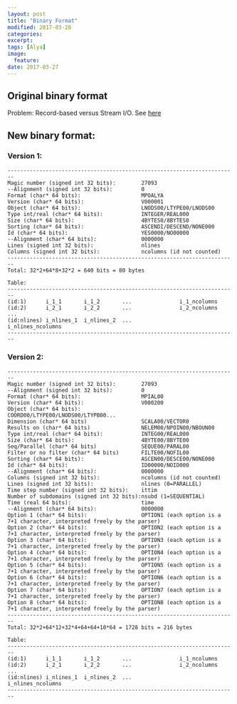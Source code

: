 ```yaml
---
layout: post
title: "Binary Format"
modified: 2017-03-28
categories: 
excerpt:
tags: [Alya]
image:
  feature:
date: 2017-03-27
---
```


## Original binary format

Problem: Record-based versus Stream I/O. See [here](http://www.star.le.ac.uk/~cgp/streamIO.html)

## New binary format:

### Version 1:

    ------------------------------------------------------------------------
    Magic number (signed int 32 bits):        27093
    --Alignment (signed int 32 bits):         0
    Format (char* 64 bits):                   MPOALYA
    Version (char* 64 bits):                  V000001
    Object (char* 64 bits):                   LNODS00/LTYPE00/LNODS00
    Type int/real (char* 64 bits):            INTEGER/REAL000
    Size (char* 64 bits):                     4BYTES0/8BYTES0
    Sorting (char* 64 bits):                  ASCENDI/DESCEND/NONE000
    Id (char* 64 bits):                       YES0000/NO00000
    --Alignment (char* 64 bits):              0000000
    Lines (signed int 32 bits):               nlines
    Columns (signed int 32 bits):             ncolumns (id not counted)
    ------------------------------------------------------------------------
    Total: 32*2+64*8+32*2 = 640 bits = 80 bytes
    
    Table:
    ------------------------------------------------------------------------
    (id:1)      i_1_1       i_1_2       ...               i_1_ncolumns
    (id:2)      i_2_1       i_2_2       ...               i_2_ncolumns
    ...
    (id:nlines) i_nlines_1  i_nlines_2  ...               i_nlines_ncolumns
    ------------------------------------------------------------------------

### Version 2:

    ------------------------------------------------------------------------
    Magic number (signed int 32 bits):        27093
    --Alignment (signed int 32 bits):         0
    Format (char* 64 bits):                   MPIAL00 
    Version (char* 64 bits):                  V000200
    Object (char* 64 bits):                   COORD00/LTYPE00/LNODS00/LTYPB00...
    Dimension (char* 64 bits)                 SCALA00/VECTOR0
    Results on (char* 64 bits)                NELEM00/NPOIN00/NBOUN00
    Type int/real (char* 64 bits):            INTEG00/REAL000
    Size (char* 64 bits):                     4BYTE00/8BYTE00
    Seq/Parallel (char* 64 bits)              SEQUE00/PARAL00
    Filter or no filter (char* 64 bits)       FILTE00/NOFIL00
    Sorting (char* 64 bits):                  ASCEN00/DESCE00/NONE000
    Id (char* 64 bits):                       ID00000/NOID000
    --Alignment (char* 64 bits):              0000000
    Columns (signed int 32 bits):             ncolumns (id not counted)
    Lines (signed int 32 bits):               nlines (0=PARALLEL)
    Time step number (signed int 32 bits):    ittim
    Number of subdomains (signed int 32 bits):nsubd (1=SEQUENTIAL)
    Time (real 64 bits):                      time
    --Alignment (char* 64 bits):              0000000
    Option 1 (char* 64 bits):                 OPTION1 (each option is a 7+1 character, interpreted freely by the parser)
    Option 2 (char* 64 bits):                 OPTION2 (each option is a 7+1 character, interpreted freely by the parser)
    Option 3 (char* 64 bits):                 OPTION3 (each option is a 7+1 character, interpreted freely by the parser)
    Option 4 (char* 64 bits):                 OPTION4 (each option is a 7+1 character, interpreted freely by the parser)
    Option 5 (char* 64 bits):                 OPTION5 (each option is a 7+1 character, interpreted freely by the parser)
    Option 6 (char* 64 bits):                 OPTION6 (each option is a 7+1 character, interpreted freely by the parser)
    Option 7 (char* 64 bits):                 OPTION7 (each option is a 7+1 character, interpreted freely by the parser)
    Option 8 (char* 64 bits):                 OPTION8 (each option is a 7+1 character, interpreted freely by the parser)
    ------------------------------------------------------------------------
    Total: 32*2+64*12+32*4+64+64+10*64 = 1728 bits = 216 bytes
    
    Table:
    ------------------------------------------------------------------------
    (id:1)      i_1_1       i_1_2       ...               i_1_ncolumns
    (id:2)      i_2_1       i_2_2       ...               i_2_ncolumns
    ...
    (id:nlines) i_nlines_1  i_nlines_2  ...               i_nlines_ncolumns
    ------------------------------------------------------------------------

